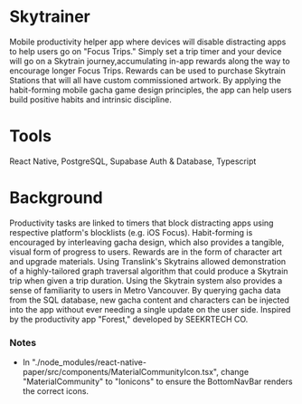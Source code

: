 # Skytrainer

Mobile productivity helper app where devices will disable distracting apps to help users go on "Focus Trips." Simply set a trip timer and your device will go on a Skytrain journey,accumulating in-app rewards along the way to encourage longer Focus Trips. Rewards can be used to purchase Skytrain Stations that will all have custom commissioned artwork. By applying the habit-forming mobile gacha game design principles, the app can help users build positive habits and intrinsic discipline.

# Tools

React Native, PostgreSQL, Supabase Auth & Database, Typescript

# Background

Productivity tasks are linked to timers that block distracting apps using respective platform's blocklists (e.g. iOS Focus). Habit-forming is
encouraged by interleaving gacha design, which also provides a tangible, visual form of progress to users. Rewards are in the form of character art and
upgrade materials. Using Translink's Skytrains allowed demonstration of a highly-tailored graph traversal algorithm that could produce a Skytrain
trip when given a trip duration. Using the Skytrain system also provides a sense of familiarity to users in Metro Vancouver. By querying gacha data from the SQL database,
new gacha content and characters can be injected into the app without ever needing a single update on the user side.
Inspired by the productivity app "Forest," developed by SEEKRTECH CO.

### Notes

- In "./node_modules/react-native-paper/src/components/MaterialCommunityIcon.tsx", change "MaterialCommunity" to "Ionicons" to ensure the BottomNavBar renders the correct icons.
